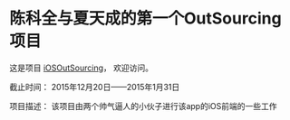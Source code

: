 # 陈科全与夏天成的第一个OutSourcing项目

这是项目 [iOSOutSourcing](https://github.com/Ticentxia/iOSOutSourcing)，
欢迎访问。

截止时间：
2015年12月20日——2015年1月31日

项目描述：
该项目由两个帅气逼人的小伙子进行该app的iOS前端的一些工作
